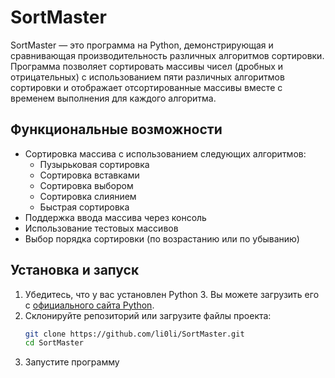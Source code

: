 # SortMaster

SortMaster — это программа на Python, демонстрирующая и сравнивающая производительность различных алгоритмов сортировки. Программа позволяет сортировать массивы чисел (дробных и отрицательных) с использованием пяти различных алгоритмов сортировки и отображает отсортированные массивы вместе с временем выполнения для каждого алгоритма.

## Функциональные возможности

- Сортировка массива с использованием следующих алгоритмов:
  - Пузырьковая сортировка
  - Сортировка вставками
  - Сортировка выбором
  - Сортировка слиянием
  - Быстрая сортировка
- Поддержка ввода массива через консоль
- Использование тестовых массивов
- Выбор порядка сортировки (по возрастанию или по убыванию)

## Установка и запуск

1. Убедитесь, что у вас установлен Python 3. Вы можете загрузить его с [официального сайта Python](https://www.python.org/).
2. Склонируйте репозиторий или загрузите файлы проекта:
   ```bash
   git clone https://github.com/li0li/SortMaster.git
   cd SortMaster
3. Запустите программу
